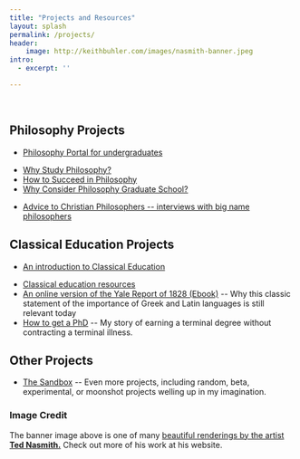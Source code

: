 ```yaml
---
title: "Projects and Resources"
layout: splash
permalink: /projects/
header:
    image: http://keithbuhler.com/images/nasmith-banner.jpeg
intro: 
  - excerpt: ''

---
```



<br>

## Philosophy Projects

* [Philosophy Portal for undergraduates](http://www.keithbuhler.com/philosophy/)
- [Why Study Philosophy?](http://www.keithbuhler.com/philosophymajor/)
- [How to Succeed in Philosophy](http://www.keithbuhler.com/philosophy-class)
- [Why Consider Philosophy Graduate School?](http://www.keithbuhler.com/philosophy-7-profession)
* [Advice to Christian Philosophers -- interviews with big name philosophers](http://www.advicetochristianphilosophers.com/)

## Classical Education Projects

* [An introduction to Classical Education](http://www.keithbuhler.com//classical-education/)
- [Classical education resources](http://www.keithbuhler.com/classical-resources/)
- [An online version of the Yale Report of 1828 (Ebook)](http://www.keithbuhler.com/yalereport) -- Why this classic statement of the importance of Greek and Latin languages is still relevant today 
- <a href="/phd-how-to/">How to get a PhD</a> -- My story of earning a terminal degree without contracting a terminal illness. 

## Other Projects

- [The Sandbox](/sandbox/) -- Even more projects, including random, beta, experimental, or moonshot projects welling up in my imagination.





### Image Credit 

The banner image above is one of many [beautiful renderings by the artist **Ted Nasmith.**](http://www.tednasmith.com/) Check out more of his work at his website.